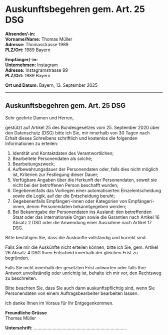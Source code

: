 # Auskunftsbegehren gem. Art. 25 DSG

**Absender/-in:**  
**Vorname/Name:** Thomas Müller  
**Adresse:** Thomasstrasse 1989  
**PLZ/Ort:** 1989 Bayern  

**Empfänger/-in:**  
**Unternehmen:** Instagram  
**Adresse:** Instagramstrasse 99  
**PLZ/Ort:** 1989 Bayern  

**Ort und Datum:** Bayern, 13. September 2025  

---

## Auskunftsbegehren gem. Art. 25 DSG

Sehr geehrte Damen und Herren,

gestützt auf Artikel 25 des Bundesgesetzes vom 25. September 2020 über den Datenschutz (DSG) bitte ich Sie, mir innerhalb von 30 Tagen nach Erhalt dieses Schreibens schriftlich und kostenlos die folgenden Informationen zu erteilen:

1. Identität und Kontaktdaten des Verantwortlichen;  
2. Bearbeitete Personendaten als solche;  
3. Bearbeitungszweck;  
4. Aufbewahrungsdauer der Personendaten oder, falls dies nicht möglich ist, Kriterien zur Festlegung dieser Dauer;  
5. Verfügbare Angaben über die Herkunft der Personendaten, soweit sie nicht bei der betroffenen Person beschafft wurden;  
6. Gegebenenfalls das Vorliegen einer automatisierten Einzelentscheidung sowie die Logik, auf der die Entscheidung beruht;  
7. Gegebenenfalls Empfänger/-innen oder Kategorien von Empfänger/-innen, denen Personendaten bekanntgegeben werden;  
8. Bei Bekanntgabe der Personendaten ins Ausland: den betreffenden Staat oder das internationale Organ sowie die Garantien nach Artikel 16 Absatz 2 DSG oder die Anwendung einer Ausnahme nach Artikel 17 DSG.  

Bitte bestätigen Sie, dass die Auskünfte vollständig und korrekt sind.  

Falls Sie mir die Auskünfte nicht erteilen können, bitte ich Sie, gem. Artikel 26 Absatz 4 DSG Ihren Entscheid innerhalb der gleichen Frist zu begründen.  

Falls Sie nicht innerhalb der gesetzten Frist antworten oder falls Ihre Antwort unvollständig oder unrichtig ist, behalte ich mir vor, den Rechtsweg zu beschreiten.  

Bitte beachten Sie, dass Sie auch dann auskunftspflichtig sind, wenn Sie Personendaten von einem Auftragsbearbeiter bearbeiten lassen.  

Ich danke Ihnen im Voraus für Ihr Entgegenkommen.  

**Freundliche Grüsse**  
Thomas Müller  

**Unterschrift:** ..........................................................................
